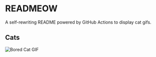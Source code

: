 # READMEOW

A self-rewriting README powered by GitHub Actions to display cat gifs.

## Cats

![Bored Cat GIF](https://media1.giphy.com/media/mlvseq9yvZhba/200.gif?cid=9acd02das4vbibz3bygi8efrtn54xdhdtzte166wnxx6ie2x&ep=v1_gifs_search&rid=200.gif&ct=g)
